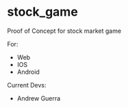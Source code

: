 # stock_game
Proof of Concept for stock market game

For:
- Web
- IOS
- Android

Current Devs:
- Andrew Guerra
